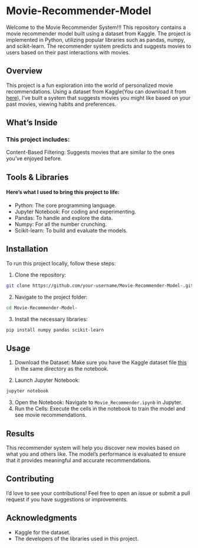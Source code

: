# Movie-Recommender-Model
Welcome to the Movie Recommender System!!!  This repository contains a movie recommender model built using a dataset from Kaggle. The project is implemented in Python, utilizing popular libraries such as pandas, numpy, and scikit-learn. The recommender system predicts and suggests movies to users based on their past interactions with movies.
## Overview
This project is a fun exploration into the world of personalized movie recommendations. Using a dataset from Kaggle(You can download it from [here](https://www.kaggle.com/datasets/tmdb/tmdb-movie-metadata)), I’ve built a system that suggests movies you might like based on your past movies, viewing habits and preferences.
## What’s Inside
### This project includes:
Content-Based Filtering: Suggests movies that are similar to the ones you’ve enjoyed before.
## Tools & Libraries
#### Here’s what I used to bring this project to life:
* Python: The core programming language.
* Jupyter Notebook: For coding and experimenting.
* Pandas: To handle and explore the data.
* Numpy: For all the number crunching.
* Scikit-learn: To build and evaluate the models.

## Installation
To run this project locally, follow these steps:
1. Clone the repository:
 ```bash
git clone https://github.com/your-username/Movie-Recommender-Model-.git
 ```
2. Navigate to the project folder:
``` bash
cd Movie-Recommender-Model-
```
3. Install the necessary libraries:
``` bash
pip install numpy pandas scikit-learn
```
## Usage
1. Download the Dataset: Make sure you have the Kaggle dataset file [this](https://www.kaggle.com/datasets/tmdb/tmdb-movie-metadata) in the same directory as the notebook.

2. Launch Jupyter Notebook:
``` bash
jupyter notebook
```
3. Open the Notebook: Navigate to `Movie_Recommender.ipynb` in Jupyter.
4. Run the Cells: Execute the cells in the notebook to train the model and see movie recommendations.
## Results
This recommender system will help you discover new movies based on what you and others like. The model’s performance is evaluated to ensure that it provides meaningful and accurate recommendations.
## Contributing
I’d love to see your contributions! Feel free to open an issue or submit a pull request if you have suggestions or improvements.
## Acknowledgments
* Kaggle for the dataset.
* The developers of the libraries used in this project.










